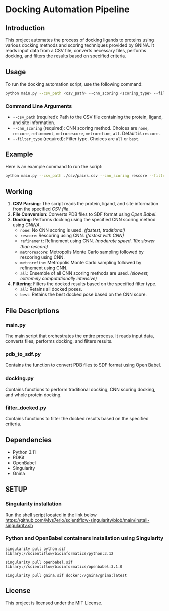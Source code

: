 # Docking Automation Pipeline

## Introduction

This project automates the process of docking ligands to proteins using various docking methods and scoring techniques provided by GNINA. It reads input data from a CSV file, converts necessary files, performs docking, and filters the results based on specified criteria.


## Usage

To run the docking automation script, use the following command:

```bash
python main.py --csv_path <csv_path> --cnn_scoring <scoring_type> --filter_type <filter_type>
```

### Command Line Arguments

- `--csv_path` (required): Path to the CSV file containing the protein, ligand, and site information.
- `--cnn_scoring` (required): CNN scoring method. Choices are `none`, `rescore`, `refinement`, `metrorescore`, `metrorefine`, `all`. Default is `rescore`.
- `--filter_type` (required): Filter type. Choices are `all` or `best`.


## Example

Here is an example command to run the script:

```bash
python main.py --csv_path ./csv/pairs.csv --cnn_scoring rescore --filter_type best
```


## Working

1. **CSV Parsing**: The script reads the protein, ligand, and site information from the specified *CSV file*.
2. **File Conversion**: Converts PDB files to SDF format using *Open Babel*.
3. **Docking**: Performs docking using the specified CNN scoring method using *GNINA*.
    - `none`: No CNN scoring is used. *(fastest, traditional)*
    - `rescore`: Rescoring using CNN. *(fastest with CNN)*
    - `refinement`: Refinement using CNN. *(moderate speed. 10x slower than rescore)*
    - `metrorescore`: Metropolis Monte Carlo sampling followed by rescoring using CNN.
    - `metrorefine`: Metropolis Monte Carlo sampling followed by refinement using CNN.
    - `all`: Ensemble of all CNN scoring methods are used. *(slowest, extremely computationally intensive)*
4. **Filtering**: Filters the docked results based on the specified filter type.
    - `all`: Retains all docked poses.
    - `best`: Retains the best docked pose based on the CNN score.


## File Descriptions

### main.py

The main script that orchestrates the entire process. It reads input data, converts files, performs docking, and filters results.

### pdb_to_sdf.py

Contains the function to convert PDB files to SDF format using Open Babel.

### docking.py

Contains functions to perform traditional docking, CNN scoring docking, and whole protein docking.

### filter_docked.py

Contains functions to filter the docked results based on the specified criteria.


## Dependencies

- Python 3.11
- RDKit
- OpenBabel
- Singularity
- Gnina


## SETUP 

### Singularity installation

Run the shell script located in the link below
https://github.com/Mys7erio/scientiflow-singularity/blob/main/install-singularity.sh

### Python and OpenBabel containers installation using Singularity

`singularity pull python.sif library://scientiflow/bioinformatics/python:3.12`

`singularity pull openbabel.sif library://scientiflow/bioinformatics/openbabel:3.1.0`

`singularity pull gnina.sif docker://gnina/gnina:latest`


## License

This project is licensed under the MIT License.
